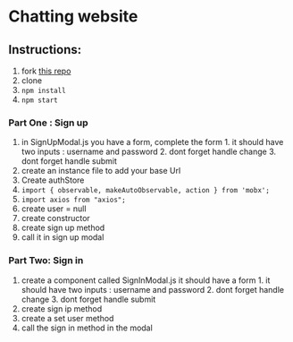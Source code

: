 # Chatting website

## Instructions:
1. fork [this repo](https://github.com/JoinCODED/Task-react-MobX/)
2. clone 
4. `npm install`
5. `npm start`


### Part One : Sign up

1. in SignUpModal.js you have a form, complete the form
       1. it should have two inputs : username and password
       2. dont forget handle change 
       3. dont forget handle submit
2. create an instance file to add your base Url    
3. Create authStore
4. `import { observable, makeAutoObservable, action } from 'mobx';`
5. `import axios from "axios";`
6. create user = null
7. create constructor
8. create sign up method 
9. call it in sign up modal 


### Part Two: Sign in

1. create a component called SignInModal.js it should have a form
       1. it should have two inputs : username and password
       2. dont forget handle change 
       3. dont forget handle submit
2. create sign ip method 
3. create a set user method
4. call the sign in method in the modal

